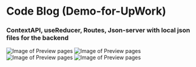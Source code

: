 # Code Blog (Demo-for-UpWork) 
### ContextAPI, useReducer, Routes, Json-server with local json files for the backend 

![Image of Preview pages](https://github.com/yuthikasagarage/context-api-demo/blob/main/sasa.jpg)
![Image of Preview pages](https://github.com/yuthikasagarage/context-api-demo/blob/main/asadas.jpg)
![Image of Preview pages](https://github.com/yuthikasagarage/context-api-demo/blob/main/xxxxxx.jpg)
![Image of Preview pages](https://github.com/yuthikasagarage/context-api-demo/blob/main/121.jpg)

